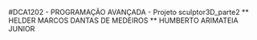  #DCA1202 - PROGRAMAÇÃO AVANÇADA - Projeto sculptor3D_parte2
** HELDER MARCOS DANTAS DE MEDEIROS ** HUMBERTO ARIMATEIA JUNIOR
